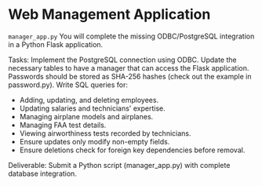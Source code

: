# Web Management Application
`manager_app.py`
You will complete the missing ODBC/PostgreSQL integration in a Python Flask application.

Tasks:
Implement the PostgreSQL connection using ODBC.
Update the necessary tables to have a manager that can access the Flask application.
Passwords should be stored as SHA-256 hashes (check out the example in password.py).
Write SQL queries for:
 - Adding, updating, and deleting employees.
 - Updating salaries and technicians' expertise.
 - Managing airplane models and airplanes.
 - Managing FAA test details.
 - Viewing airworthiness tests recorded by technicians.
 - Ensure updates only modify non-empty fields.
 - Ensure deletions check for foreign key dependencies before removal.

Deliverable: Submit a Python script (manager_app.py) with complete database integration.